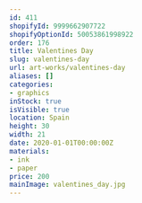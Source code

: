 ```yaml
---
id: 411
shopifyId: 9999662907722
shopifyOptionId: 50053861998922
order: 176
title: Valentines Day
slug: valentines-day
url: art-works/valentines-day
aliases: []
categories:
- graphics
inStock: true
isVisible: true
location: Spain
height: 30
width: 21
date: 2020-01-01T00:00:00Z
materials:
- ink
- paper
price: 200
mainImage: valentines_day.jpg
---
```

